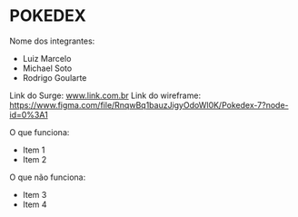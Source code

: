 # POKEDEX

Nome dos integrantes: 
- Luiz Marcelo
- Michael Soto
- Rodrigo Goularte

Link do Surge: www.link.com.br
Link do wireframe: https://www.figma.com/file/RnqwBq1bauzJigyOdoWl0K/Pokedex-7?node-id=0%3A1

O que funciona:
- Item 1
- Item 2

O que não funciona: 
- Item 3
- Item 4
